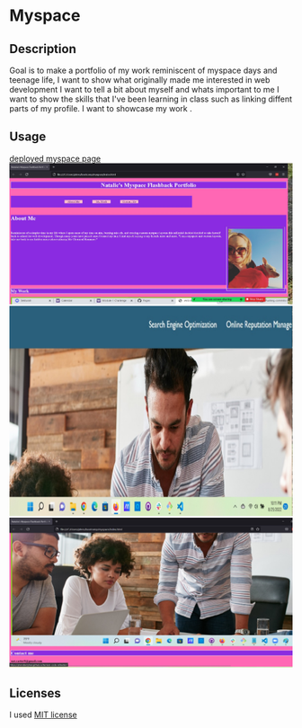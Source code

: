 # Myspace

## Description

Goal is to make a portfolio of my work reminiscent of myspace days and teenage life, I want to show what originally made me interested in web development
I want to tell a bit about myself and whats important to me
I want to show the skills that I've been learning in class such as linking diffent parts of my profile. 
I want to showcase my work .

## Usage
[deployed myspace page](https://pterodactylnat.github.io/Myspace/)
![myspace top](assets/myspace%20top%20crop.jpg)
![myspace middle](assets/myspace%20middle%20crop.jpg)
![myspace bottom](assets/myspace%20bottom%20crop.jpg)

## Licenses

I used [MIT license](LICENSE)
